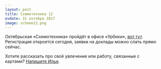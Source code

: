 ```yaml
---
layout: post
title: Схемотехника 12
evdate: 31 октября 2017
image: schemo12.png
---
```

Октябрьская «Схемотехника» пройдёт в офисе «Урбики»,
[вот тут](http://myway.io/#/%25D0%259C%25D0%25B0%25D0%25BB%25D1%258B%25D0%25B9%2520%25D0%2597%25D0%25BB%25D0%25B0%25D1%2582%25D0%25BE%25D1%2583%25D1%2581%25D1%2582%25D0%25B8%25D0%25BD%25D1%2581%25D0%25BA%25D0%25B8%25D0%25B9%2520%25D0%25BF%25D0%25B5%25D1%2580%25D0%25B5%25D1%2583%25D0%25BB%25D0%25BE%25D0%25BA%252C%25206%2520%25D1%25811/0).
Регистрация откроется сегодня, заявки на доклады можно слать прямо сейчас.

Хотите рассказать про своё увлечение или работу, связанные с картами? [Напишите Илье](mailto:ilya@zverev.info).
